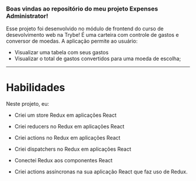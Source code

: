 
### Boas vindas ao repositório do meu projeto Expenses Administrator!

Esse projeto foi desenvolvido no módulo de frontend do curso de desevolvimento web na Trybe!
É uma carteira com controle de gastos e conversor de moedas.
A aplicação permite ao usuário:
 * Visualizar uma tabela com seus gastos 
 * Visualizar o total de gastos convertidos para uma moeda de escolha;

---

# Habilidades
Neste projeto, eu:

  * Criei um store Redux em aplicações React

  * Criei reducers no Redux em aplicações React

  * Criei actions no Redux em aplicações React

  * Criei dispatchers no Redux em aplicações React

  * Conectei Redux aos componentes React

  * Criei actions assíncronas na sua aplicação React que faz uso de Redux.
